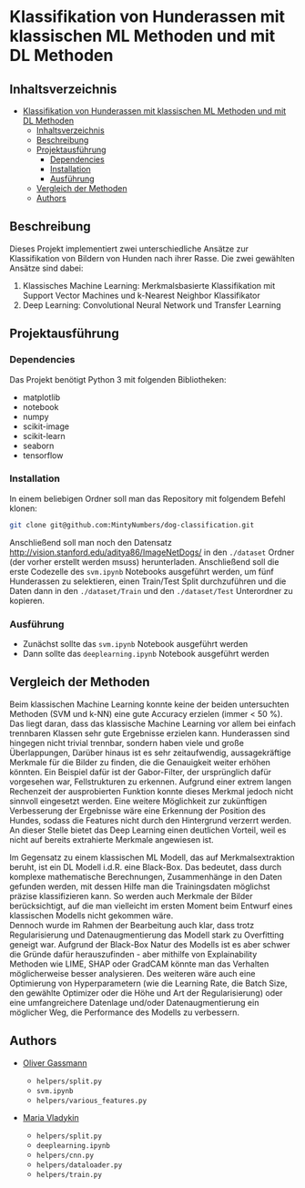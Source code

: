 # Klassifikation von Hunderassen mit klassischen ML Methoden und mit DL Methoden


## Inhaltsverzeichnis

- [Klassifikation von Hunderassen mit klassischen ML Methoden und mit DL Methoden](#klassifikation-von-hunderassen-mit-klassischen-ml-methoden-und-mit-dl-methoden)
  - [Inhaltsverzeichnis](#inhaltsverzeichnis)
  - [Beschreibung](#beschreibung)
  - [Projektausführung](#projektausführung)
    - [Dependencies](#dependencies)
    - [Installation](#installation)
    - [Ausführung](#ausführung)
  - [Vergleich der Methoden](#vergleich-der-methoden)
  - [Authors](#authors)


## Beschreibung

Dieses Projekt implementiert zwei unterschiedliche Ansätze zur Klassifikation von Bildern von Hunden nach ihrer Rasse. Die zwei gewählten Ansätze sind dabei:
1. Klassisches Machine Learning: Merkmalsbasierte Klassifikation mit Support Vector Machines und k-Nearest Neighbor Klassifikator
2. Deep Learning: Convolutional Neural Network und Transfer Learning


## Projektausführung

### Dependencies
Das Projekt benötigt Python 3 mit folgenden Bibliotheken:
- matplotlib
- notebook
- numpy
- scikit-image
- scikit-learn
- seaborn
- tensorflow


### Installation

In einem beliebigen Ordner soll man das Repository mit folgendem Befehl klonen:
```bash
git clone git@github.com:MintyNumbers/dog-classification.git
```
Anschließend soll man noch den Datensatz http://vision.stanford.edu/aditya86/ImageNetDogs/ in den `./dataset` Ordner (der vorher erstellt werden msuss) herunterladen. Anschließend soll die erste Codezelle des `svm.ipynb` Notebooks ausgeführt werden, um fünf Hunderassen zu selektieren, einen Train/Test Split durchzuführen und die Daten dann in den `./dataset/Train` und den `./dataset/Test` Unterordner zu kopieren.


### Ausführung

* Zunächst sollte das `svm.ipynb` Notebook ausgeführt werden
* Dann sollte das `deeplearning.ipynb` Notebook ausgeführt werden


## Vergleich der Methoden

Beim klassischen Machine Learning konnte keine der beiden untersuchten Methoden (SVM und k-NN) eine gute Accuracy erzielen (immer < 50 %). Das liegt daran, dass das klassische Machine Learning vor allem bei einfach trennbaren Klassen sehr gute Ergebnisse erzielen kann. Hunderassen sind hingegen nicht trivial trennbar, sondern haben viele und große Überlappungen, Darüber hinaus ist es sehr zeitaufwendig, aussagekräftige Merkmale für die Bilder zu finden, die die Genauigkeit weiter erhöhen könnten. Ein Beispiel dafür ist der Gabor-Filter, der ursprünglich dafür vorgesehen war, Fellstrukturen zu erkennen. Aufgrund einer extrem langen Rechenzeit der ausprobierten Funktion konnte dieses Merkmal jedoch nicht sinnvoll eingesetzt werden. Eine weitere Möglichkeit zur zukünftigen Verbesserung der Ergebnisse wäre eine Erkennung der Position des Hundes, sodass die Features nicht durch den Hintergrund verzerrt werden.\
An dieser Stelle bietet das Deep Learning einen deutlichen Vorteil, weil es nicht auf bereits extrahierte Merkmale angewiesen ist.

Im Gegensatz zu einem klassischen ML Modell, das auf Merkmalsextraktion beruht, ist ein DL Modell i.d.R. eine Black-Box. Das bedeutet, dass durch komplexe mathematische Berechnungen, Zusammenhänge in den Daten gefunden werden, mit dessen Hilfe man die Trainingsdaten möglichst präzise klassifizieren kann. So werden auch Merkmale der Bilder berücksichtigt, auf die man vielleicht im ersten Moment beim Entwurf eines klassischen Modells nicht gekommen wäre.\
Dennoch wurde im Rahmen der Bearbeitung auch klar, dass trotz Regularisierung und Datenaugmentierung das Modell stark zu Overfitting geneigt war. Aufgrund der Black-Box Natur des Modells ist es aber schwer die Gründe dafür herauszufinden - aber mithilfe von Explainability Methoden wie LIME, SHAP oder GradCAM könnte man das Verhalten möglicherweise besser analysieren. Des weiteren wäre auch eine Optimierung von Hyperparametern (wie die Learning Rate, die Batch Size, den gewählte Optimizer oder die Höhe und Art der Regularisierung) oder eine umfangreichere Datenlage und/oder Datenaugmentierung ein möglicher Weg, die Performance des Modells zu verbessern.


## Authors

* [Oliver Gassmann](https://github.com/olivergassmann)
  * `helpers/split.py`
  * `svm.ipynb`
  * `helpers/various_features.py`

* [Maria Vladykin](https://github.com/MintyNumbers/)
  * `helpers/split.py`
  * `deeplearning.ipynb`
  * `helpers/cnn.py`
  * `helpers/dataloader.py`
  * `helpers/train.py`
